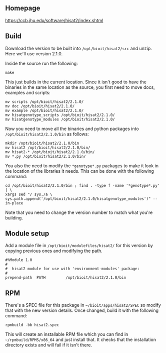 ## Homepage

https://ccb.jhu.edu/software/hisat2/index.shtml

## Build

Download the version to be built into `/opt/bioit/hisat2/src` and unzip. Here we'll use version 2.1.0.

Inside the source run the following:

    make

This just builds in the current location. Since it isn't good to have the binaries in the same location as the source, you first need to move docs, examples and scripts:

    mv scripts /opt/bioit/hisat2/2.1.0/
    mv doc /opt/bioit/hisat2/2.1.0/
    mv example /opt/bioit/hisat2/2.1.0/
    mv hisatgenotype_scripts /opt/bioit/hisat2/2.1.0/
    mv hisatgenotype_modules /opt/bioit/hisat2/2.1.0/

Now you need to move all the binaries and python packages into `/opt/bioit/hisat2/2.1.0/bin` as follows:

    mkdir /opt/bioit/hisat2/2.1.0/bin
    mv hisat2 /opt/bioit/hisat2/2.1.0/bin/
    mv hisat2-* /opt/bioit/hisat2/2.1.0/bin/
    mv *.py /opt/bioit/hisat2/2.1.0/bin/

You also the need to modify the `*genotype*.py` packages to make it look in the location of the libraries it needs. This can be done with the following command:

    cd /opt/bioit/hisat2/2.1.0/bin ; find . -type f -name '*genotype*.py' | \
    xargs sed "/ sys,/a \ 
    sys.path.append('/opt/bioit/hisat2/2.1.0/hisatgenotype_modules')" --in-place

Note that you need to change the version number to match what you're building.

## Module setup

Add a module file in `/opt/bioit/modulefiles/hisat2/` for this version by copying previous ones and modifying the path.

    #%Module 1.0
    #
    #  hisat2 module for use with 'environment-modules' package:
    #
    prepend-path  PATH         /opt/bioit/hisat2/2.1.0/bin

## RPM

There's a SPEC file for this package in `~/bioit/apps/hisat2/SPEC` so modify that with the new version details. Once changed, build it with the following command:

    rpmbuild -bb hisat2.spec

This will create an installable RPM file which you can find in `~/rpmbuild/RPMS/x86_64` and just install that. It checks that the installation directory exists and will fail if it isn't there.
